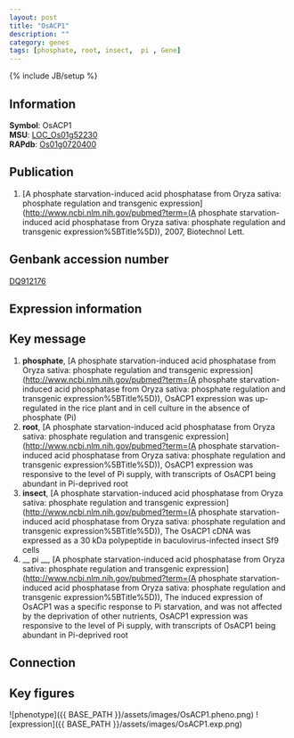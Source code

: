 ```yaml
---
layout: post
title: "OsACP1"
description: ""
category: genes
tags: [phosphate, root, insect,  pi , Gene]
---
```

{% include JB/setup %}

## Information
__Symbol__: OsACP1  
__MSU__: [LOC_Os01g52230](http://rice.plantbiology.msu.edu/cgi-bin/ORF_infopage.cgi?orf=LOC_Os01g52230)  
__RAPdb__: [Os01g0720400](http://rapdb.dna.affrc.go.jp/viewer/gbrowse_details/irgsp1?name=Os01g0720400)  

## Publication
1. [A phosphate starvation-induced acid phosphatase from Oryza sativa: phosphate regulation and transgenic expression](http://www.ncbi.nlm.nih.gov/pubmed?term=(A phosphate starvation-induced acid phosphatase from Oryza sativa: phosphate regulation and transgenic expression%5BTitle%5D)), 2007, Biotechnol Lett.

## Genbank accession number
[DQ912176](http://www.ncbi.nlm.nih.gov/nuccore/DQ912176)

## Expression information

## Key message
1. __phosphate__, [A phosphate starvation-induced acid phosphatase from Oryza sativa: phosphate regulation and transgenic expression](http://www.ncbi.nlm.nih.gov/pubmed?term=(A phosphate starvation-induced acid phosphatase from Oryza sativa: phosphate regulation and transgenic expression%5BTitle%5D)),  OsACP1 expression was up-regulated in the rice plant and in cell culture in the absence of phosphate (Pi)
2. __root__, [A phosphate starvation-induced acid phosphatase from Oryza sativa: phosphate regulation and transgenic expression](http://www.ncbi.nlm.nih.gov/pubmed?term=(A phosphate starvation-induced acid phosphatase from Oryza sativa: phosphate regulation and transgenic expression%5BTitle%5D)),  OsACP1 expression was responsive to the level of Pi supply, with transcripts of OsACP1 being abundant in Pi-deprived root
3. __insect__, [A phosphate starvation-induced acid phosphatase from Oryza sativa: phosphate regulation and transgenic expression](http://www.ncbi.nlm.nih.gov/pubmed?term=(A phosphate starvation-induced acid phosphatase from Oryza sativa: phosphate regulation and transgenic expression%5BTitle%5D)),  The OsACP1 cDNA was expressed as a 30 kDa polypeptide in baculovirus-infected insect Sf9 cells
4. __ pi __, [A phosphate starvation-induced acid phosphatase from Oryza sativa: phosphate regulation and transgenic expression](http://www.ncbi.nlm.nih.gov/pubmed?term=(A phosphate starvation-induced acid phosphatase from Oryza sativa: phosphate regulation and transgenic expression%5BTitle%5D)),  The induced expression of OsACP1 was a specific response to Pi starvation, and was not affected by the deprivation of other nutrients, OsACP1 expression was responsive to the level of Pi supply, with transcripts of OsACP1 being abundant in Pi-deprived root

## Connection

## Key figures
![phenotype]({{ BASE_PATH }}/assets/images/OsACP1.pheno.png)
![expression]({{ BASE_PATH }}/assets/images/OsACP1.exp.png)


